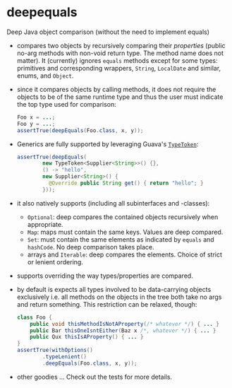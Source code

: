 # deepequals
Deep Java object comparison (without the need to implement equals)

* compares two objects by recursively comparing their *properties* (public no-arg methods with non-void return type. The method name does not matter). It (currently) ignores `equals` methods except for some types: primitives and corresponding wrappers, `String`, `LocalDate` and similar, enums, and `Object`.  

* since it compares objects by calling methods, it does not require the objects to be of the same runtime type and thus the user must indicate the top type used for comparison:
  
  ```java
  Foo x = ...;
  Foo y = ...;
  assertTrue(deepEquals(Foo.class, x, y));
  ```
  
* Generics are fully supported by leveraging Guava's [`TypeToken`](http://docs.guava-libraries.googlecode.com/git/javadoc/com/google/common/reflect/TypeToken.html):
  
  ```java
  assertTrue(deepEquals(
          new TypeToken<Supplier<String>>() {},
          () -> "hello",
          new Supplier<String>() {
            @Override public String get() { return "hello"; }
          }));
  ```

* it also natively supports (including all subinterfaces and -classes):
  * `Optional`: deep compares the contained objects recursively when appropriate.
  * `Map`: maps must contain the same keys. Values are deep compared.
  * `Set`: must contain the same elements as indicated by `equals` and `hashCode`. No deep comparison takes place.
  * arrays and `Iterable`: deep compares the elements. Choice of strict or lenient ordering.
  
* supports overriding the way types/properties are compared.
* by default is expects all types involved to be data-carrying objects exclusively i.e. all methods on the objects in the tree both take no args and return something. This restriction can be relaxed, though:

  ```java
  class Foo {
      public void thisMethodIsNotAProperty(/* whatever */) { ... }
      public Bar thisOneIsntEither(Baz x /*, whatever */) { ... }
      public Qux thisIsAProperty() { ... }
  }
  assertTrue(withOptions()
          .typeLenient()
          .deepEquals(Foo.class, x, y));
  ```
  
* other goodies ... Check out the tests for more details.
